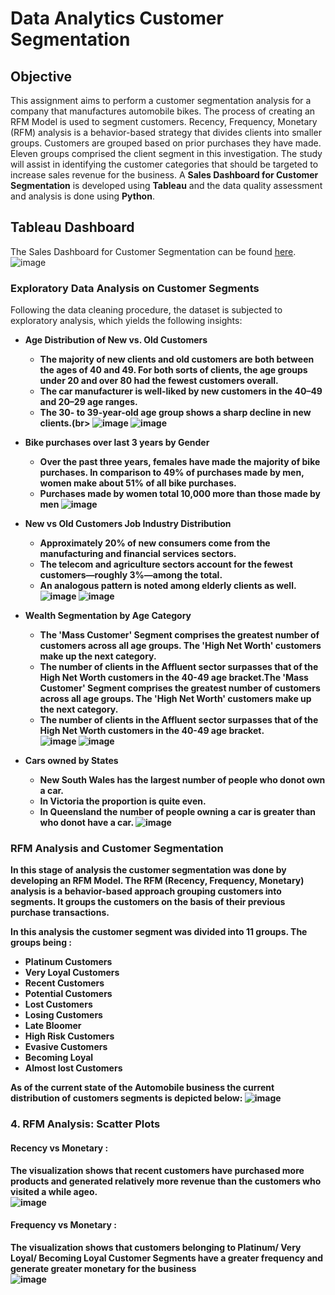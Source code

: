# Data Analytics Customer Segmentation

## Objective
This assignment aims to perform a customer segmentation analysis for a company that manufactures automobile bikes. The process of creating an RFM Model is used to segment customers. Recency, Frequency, Monetary (RFM) analysis is a behavior-based strategy that divides clients into smaller groups. Customers are grouped based on prior purchases they have made. Eleven groups comprised the client segment in this investigation. The study will assist in identifying the customer categories that should be targeted to increase sales revenue for the business. A <b>Sales Dashboard for Customer Segmentation</b> is developed using <b>Tableau</b> and the data quality assessment and analysis is done using <b>Python</b>.


## Tableau Dashboard
The Sales Dashboard for Customer Segmentation can be found [here](https://public.tableau.com/app/profile/vicky.ram/viz/Customer_segmentation_17185425519390/RFMDashboard).<br>
![image](https://github.com/VigneshwarRamalingam/Customer_Segmentaion_Analysis/assets/104707588/b978b80a-2d27-4bee-ac2a-d6cf74dc7cf2)

### Exploratory Data Analysis on Customer Segments
Following the data cleaning procedure, the dataset is subjected to exploratory analysis, which yields the following insights:
- <b>Age Distribution of New vs. Old Customers 
  - The majority of new clients and old customers are both between the ages of 40 and 49.
  For both sorts of clients, the age groups under 20 and over 80 had the fewest customers overall.
  - The car manufacturer is well-liked by new customers in the 40–49 and 20–29 age ranges. 
  - The 30- to 39-year-old age group shows a sharp decline in new clients.(br>
![image](https://github.com/VigneshwarRamalingam/Customer_Segmentaion_Analysis/assets/104707588/3426ccc5-cf48-4e4f-850f-851f62c94a49) ![image](https://github.com/VigneshwarRamalingam/Customer_Segmentaion_Analysis/assets/104707588/7b64695e-40e9-4b1d-b886-516dd1710db5)


  
- <b>Bike purchases over last 3 years by Gender</b><br> 
   - Over the past three years, females have made the majority of bike purchases. In comparison to 49% of purchases made by men, women make about 51% of all bike purchases.
   - Purchases made by women total 10,000 more than those made by men
  ![image](https://github.com/VigneshwarRamalingam/Customer_Segmentaion_Analysis/assets/104707588/f86e2708-cdef-4d68-9ae6-f2cc042a004b)

  
- <b>New vs Old Customers Job Industry Distribution</b><br> 
  - Approximately 20% of new consumers come from the manufacturing and financial services sectors.
  - The telecom and agriculture sectors account for the fewest customers—roughly 3%—among the total.
  - An analogous pattern is noted among elderly clients as well.<br>
![image](https://github.com/VigneshwarRamalingam/Customer_Segmentaion_Analysis/assets/104707588/b9111295-4bd9-445a-a817-9f6248a5e194) ![image](https://github.com/VigneshwarRamalingam/Customer_Segmentaion_Analysis/assets/104707588/4dc023f9-b4e6-4a63-9028-008fd2b7c5c3)



- <b>Wealth Segmentation by Age Category</b><br> 
  - The 'Mass Customer' Segment comprises the greatest number of customers across all age groups. The 'High Net Worth' customers make up the next category.
  - The number of clients in the Affluent sector surpasses that of the High Net Worth customers in the 40-49 age bracket.The 'Mass Customer' Segment comprises the greatest number of customers across all age groups. The 'High Net Worth' customers make up the next category.
  - The number of clients in the Affluent sector surpasses that of the High Net Worth customers in the 40-49 age bracket.<br>
![image](https://github.com/VigneshwarRamalingam/Customer_Segmentaion_Analysis/assets/104707588/eafac973-6c25-4aca-a2f7-ef59d0cf832e) ![image](https://github.com/VigneshwarRamalingam/Customer_Segmentaion_Analysis/assets/104707588/b9c142d4-2939-459f-add9-6fcffcadd32f)



- <b>Cars owned by States</b><br> 
  - New South Wales has the largest number of people who donot own a car.
  - In Victoria the proportion is quite even.
  - In Queensland the number of people owning a car is greater than who donot have a car.
 ![image](https://github.com/VigneshwarRamalingam/Customer_Segmentaion_Analysis/assets/104707588/2fc6729c-d247-45fa-8576-7d3602167a8c)




### RFM Analysis and Customer Segmentation
In this stage of analysis the customer segmentation was done by developing an RFM Model. The RFM (Recency, Frequency, Monetary) analysis is a behavior-based approach grouping customers into segments. It groups the customers on the basis of their previous purchase transactions.

In this analysis the customer segment was divided into 11 groups. The groups being : 
- Platinum Customers
- Very Loyal Customers
- Recent Customers
- Potential Customers
- Lost Customers
- Losing Customers
- Late Bloomer
- High Risk Customers
- Evasive Customers
- Becoming Loyal
- Almost lost Customers

As of the current state of the Automobile business the current distribution of customers segments is depicted below:
![image](https://github.com/VigneshwarRamalingam/Customer_Segmentaion_Analysis/assets/104707588/1d7dccd9-ed59-4351-a7aa-d7b5caa0b3f1)


### 4. RFM Analysis: Scatter Plots
#### Recency vs Monetary :
The visualization shows that recent customers have purchased more products and generated relatively more revenue than the customers who visited a while ageo.<br>
![image](https://github.com/VigneshwarRamalingam/Customer_Segmentaion_Analysis/assets/104707588/238c7d99-4216-4764-85b4-13f7a08a212c)
<br>

#### Frequency vs Monetary : 
The visualization shows that customers belonging to Platinum/ Very Loyal/ Becoming Loyal Customer Segments have a greater frequency and generate greater monetary for the business<br>
![image](https://github.com/VigneshwarRamalingam/Customer_Segmentaion_Analysis/assets/104707588/5cdd0c0e-428d-4d2f-83eb-56fcce141d0a)
<br>


